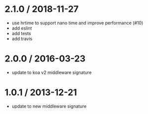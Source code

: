 
2.1.0 / 2018-11-27
==================

 * use hrtime to support nano time and improve performance (#10)
 * add eslint
 * add tests
 * add travis

2.0.0 / 2016-03-23
==================

 * update to koa v2 middleware signature

1.0.1 / 2013-12-21
==================

 * update to new middleware signature
